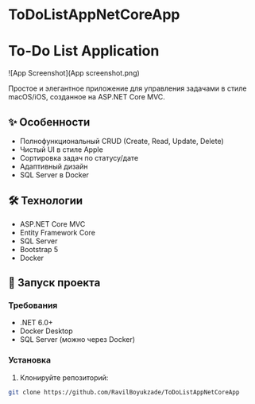 # ToDoListAppNetCoreApp
# To-Do List Application

![App Screenshot](App screenshot.png) <!-- Добавьте скриншот позже -->

Простое и элегантное приложение для управления задачами в стиле macOS/iOS, созданное на ASP.NET Core MVC.

## ✨ Особенности

- Полнофункциональный CRUD (Create, Read, Update, Delete)
- Чистый UI в стиле Apple
- Сортировка задач по статусу/дате
- Адаптивный дизайн
- SQL Server в Docker

## 🛠 Технологии

- ASP.NET Core MVC
- Entity Framework Core
- SQL Server
- Bootstrap 5
- Docker

## 🚀 Запуск проекта

### Требования
- .NET 6.0+
- Docker Desktop
- SQL Server (можно через Docker)

### Установка

1. Клонируйте репозиторий:
```bash
git clone https://github.com/RavilBoyukzade/ToDoListAppNetCoreApp

